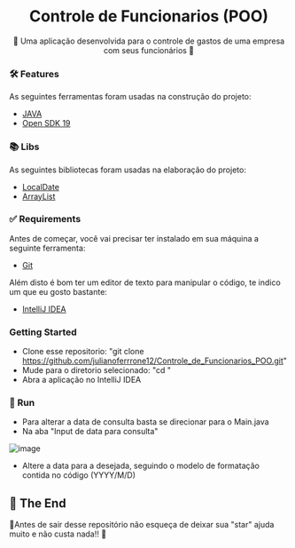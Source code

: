 <h1 align="center">
    Controle de Funcionarios (POO)
</h1>
<p align="center">🚀 Uma aplicação desenvolvida para o controle de gastos de uma empresa com seus funcionários 🚀</p>

### 🛠 Features

As seguintes ferramentas foram usadas na construção do projeto:

- [JAVA](https://www.java.com/pt-BR/)
- [Open SDK 19](https://jdk.java.net/19/)

### 📚 Libs

As seguintes bibliotecas foram usadas na elaboração do projeto:

- [LocalDate](https://docs.oracle.com/javase/8/docs/api/java/time/LocalDate.html)
- [ArrayList]([https://jdk.java.net/19/](https://docs.oracle.com/javase/8/docs/api/java/util/ArrayList.html))

### ✅ Requirements

Antes de começar, você vai precisar ter instalado em sua máquina a seguinte ferramenta:<br />
- [Git](https://git-scm.com)<br />

Além disto é bom ter um editor de texto para manipular o código, te indico um que eu gosto bastante:<br />
- [IntelliJ IDEA](https://www.jetbrains.com/pt-br/idea/)

### Getting Started

- Clone esse repositorio: "git clone https://github.com/julianoferrrone12/Controle_de_Funcionarios_POO.git" <br />
- Mude para o diretorio selecionado: "cd <pasta em quem clonou o repositorio>"
- Abra a aplicação no IntelliJ IDEA

### 🕺 Run

- Para alterar a data de consulta basta se direcionar para o Main.java
- Na aba "Input de data para consulta"

![image](https://user-images.githubusercontent.com/62573072/214873760-c40d475a-1281-41ac-b509-657626981dde.png)

- Altere a data para a desejada, seguindo o modelo de formatação contida no código (YYYY/M/D)


## 🚩 The End

🌟Antes de sair desse repositório não esqueça de deixar sua "star" ajuda muito e não custa nada!! 🌟
